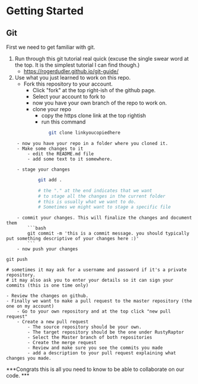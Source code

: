 # Getting Started

## Git
First we need to get familiar with git. 
1. Run through this git tutorial real quick (excuse the single swear word at the top. It is the simplest tutorial I can find though.)
    - https://rogerdudler.github.io/git-guide/
2. Use what you just learned to work on this repo.
    - Fork this repository to your account.
        - Click "fork" at the top right-ish of the github page.
        - Select your account to fork to
        - now you have your own branch of the repo to work on. 
        - clone your repo
            - copy the https clone link at the top rightish
            - run this command
```bash
                git clone linkyoucopiedhere
```

        - now you have your repo in a folder where you cloned it. 
        - Make some changes to it
            - edit the README.md file
            - add some text to it somewhere.
	    
        - stage your changes
```bash
            git add .

            # the "." at the end indicates that we want
            # to stage all the changes in the current folder
            # this is usually what we want to do. 
            # Sometimes we might want to stage a specific file
```

        - commit your changes. This will finalize the changes and document them
            ```bash 
            git commit -m 'this is a commit message. you should typically put something descriptive of your changes here :)'
            ```
        - now push your changes
```
git push

# sometimes it may ask for a username and password if it's a private repository.
# it may also ask you to enter your details so it can sign your commits (this is one time only)
```

    - Review the changes on github.
    - Finally we want to make a pull request to the master repository (the one on my account)
    	- Go to your own repository and at the top click "new pull request"
    	- Create a new pull request
    		- The source repository should be your own.
    		- The target repository should be the one under RustyRaptor
    		- Select the Master branch of both repositories
    		- Create the merge request
    		- Review and make sure you see the commits you made
    		- add a description to your pull request explaining what changes you made. 
***Congrats this is all you need to know to be able to collaborate on our code. ***
